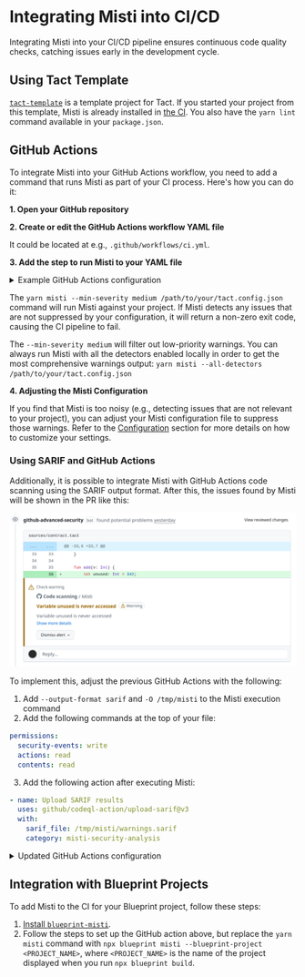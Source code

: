 # Integrating Misti into CI/CD

Integrating Misti into your CI/CD pipeline ensures continuous code quality checks, catching issues early in the development cycle.

## Using Tact Template
[`tact-template`](https://github.com/tact-lang/tact-template) is a template project for Tact. If you started your project from this template, Misti is already installed in [the CI](https://github.com/tact-lang/tact-template/tree/main/.github/workflows). You also have the `yarn lint` command available in your `package.json`.

## GitHub Actions
To integrate Misti into your GitHub Actions workflow, you need to add a command that runs Misti as part of your CI process. Here's how you can do it:

**1. Open your GitHub repository**

**2. Create or edit the GitHub Actions workflow YAML file**

It could be located at e.g., `.github/workflows/ci.yml`.

**3. Add the step to run Misti to your YAML file**

<details>
<summary>Example GitHub Actions configuration</summary>

```yaml
name: CI

on:
  push:
    branches: [ "main" ]
  pull_request:
    branches: [ "main" ]
  workflow_dispatch:

jobs:
  test:
    strategy:
      fail-fast: false
      matrix:
        node-version: [22]
        os: [ubuntu-latest]
    runs-on: ${{ matrix.os }}
    steps:
      - name: Checkout code
        uses: actions/checkout@v2

      - name: Install Soufflé on Ubuntu
        if: matrix.os == 'ubuntu-latest'
        run: |
          sudo wget https://souffle-lang.github.io/ppa/souffle-key.public -O /usr/share/keyrings/souffle-archive-keyring.gpg
          echo "deb [signed-by=/usr/share/keyrings/souffle-archive-keyring.gpg] https://souffle-lang.github.io/ppa/ubuntu/ stable main" | sudo tee /etc/apt/sources.list.d/souffle.list
          sudo apt update
          sudo apt install souffle

      - name: Setup Node.js
        uses: actions/setup-node@v3
        with:
          node-version: ${{ matrix.node-version }}

      - name: Install dependencies
        run: yarn install

      - name: Run Misti
        run: yarn misti --min-severity medium /path/to/your/tact.config.json
```

</details>

The `yarn misti --min-severity medium /path/to/your/tact.config.json` command will run Misti against your project. If Misti detects any issues that are not suppressed by your configuration, it will return a non-zero exit code, causing the CI pipeline to fail.

The `--min-severity medium` will filter out low-priority warnings. You can always run Misti with all the detectors enabled locally in order to get the most comprehensive warnings output: `yarn misti --all-detectors /path/to/your/tact.config.json`

**4. Adjusting the Misti Configuration**

If you find that Misti is too noisy (e.g., detecting issues that are not relevant to your project), you can adjust your Misti configuration file to suppress those warnings. Refer to the [Configuration](./configuration) section for more details on how to customize your settings.

### Using SARIF and GitHub Actions
Additionally, it is possible to integrate Misti with GitHub Actions code scanning using the SARIF output format. After this, the issues found by Misti will be shown in the PR like this:

![CFG Example](/img/misti-sarif.png)

To implement this, adjust the previous GitHub Actions with the following:
1. Add `--output-format sarif` and `-O /tmp/misti` to the Misti execution command
2. Add the following commands at the top of your file:
```yaml
permissions:
  security-events: write
  actions: read
  contents: read
```
3. Add the following action after executing Misti:
```yaml
- name: Upload SARIF results
  uses: github/codeql-action/upload-sarif@v3
  with:
    sarif_file: /tmp/misti/warnings.sarif
    category: misti-security-analysis
```

<details>
<summary>Updated GitHub Actions configuration</summary>

```yaml
name: CI

permissions:
  security-events: write
  actions: read
  contents: read

on:
  push:
    branches: [ "main" ]
  pull_request:
    branches: [ "main" ]
  workflow_dispatch:

jobs:
  test:
    strategy:
      fail-fast: false
      matrix:
        node-version: [22]
        os: [ubuntu-latest]
    runs-on: ${{ matrix.os }}
    steps:
      - name: Checkout code
        uses: actions/checkout@v2

      - name: Install Soufflé on Ubuntu
        if: matrix.os == 'ubuntu-latest'
        run: |
          sudo wget https://souffle-lang.github.io/ppa/souffle-key.public -O /usr/share/keyrings/souffle-archive-keyring.gpg
          echo "deb [signed-by=/usr/share/keyrings/souffle-archive-keyring.gpg] https://souffle-lang.github.io/ppa/ubuntu/ stable main" | sudo tee /etc/apt/sources.list.d/souffle.list
          sudo apt update
          sudo apt install souffle

      - name: Setup Node.js
        uses: actions/setup-node@v3
        with:
          node-version: ${{ matrix.node-version }}

      - name: Install dependencies
        run: yarn install

      - name: Run Misti
        run: yarn misti --min-severity medium -o sarif -O /tmp/misti /path/to/your/tact.config.json

      - name: Upload SARIF results
        uses: github/codeql-action/upload-sarif@v3
        if: always() && hashFiles('/tmp/misti/warnings.sarif') != ''
        with:
          sarif_file: /tmp/misti/warnings.sarif
          category: misti-security-analysis
```

</details>

## Integration with Blueprint Projects
To add Misti to the CI for your Blueprint project, follow these steps:
1. [Install `blueprint-misti`](./blueprint.md).
2. Follow the steps to set up the GitHub action above, but replace the `yarn misti` command with `npx blueprint misti --blueprint-project <PROJECT_NAME>`, where `<PROJECT_NAME>` is the name of the project displayed when you run `npx blueprint build`.
